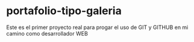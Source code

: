 # portafolio-tipo-galeria
Este es el primer proyecto real para progar el uso de GIT y GITHUB en mi camino como desarrollador WEB
